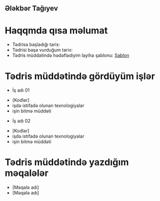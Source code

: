 ## Ələkbər Tağıyev

# Haqqmda qısa məlumat
* Tədrisə başladığı tarix:
* Tədrisi başa vurduğum tarix:
* Tədris müddətində hədəflədiyim layihə şablonu: [Şablon](http://www.templatemonsterpreview.com/demo/78116.html?_gl=1*hiqes5*_ga*MTYzNDM1MDUxOC4xNjE3MjgzNzc5*_ga_FTPYEGT5LY*MTYxNzc5OTg3OC4yLjEuMTYxNzgwMTQwMy4zNg..&_ga=2.180614311.1091927765.1617799879-1634350518.1617283779)

# Tədris müddətində gördüyüm işlər
* İş adı 01
- [Kodlar]
- işdə istifadə olunan texnologiyalar
- işin bitmə müddəti
* İş adı 02
- [Kodlar]
- işdə istifadə olunan texnologiyalar
- işin bitmə müddəti

# Tədris müddətində yazdığım məqalələr
* [Məqalə adı]
* [Məqalə adı]


